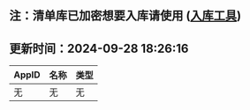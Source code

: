 ## 注：清单库已加密想要入库请使用 ([入库工具](https://github.com/BlankTMing/ManifestAutoUpdate/releases))

## 更新时间：2024-09-28 18:26:16
| AppID | 名称 | 类型  |
| :-------------------- | :----------------------------- | :----------- |
| 无 | 无 | 无 |
